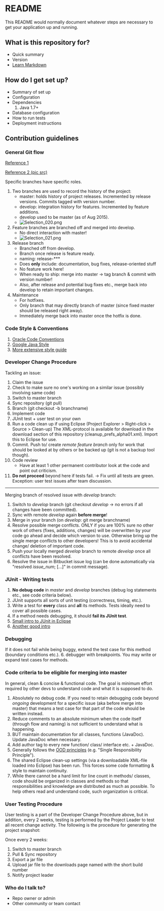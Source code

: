 # README #

This README would normally document whatever steps are necessary to get your application up and running.

## What is this repository for?

* Quick summary
* Version
* [Learn Markdown](https://bitbucket.org/tutorials/markdowndemo)

## How do I get set up?

* Summary of set up
* Configuration
* Dependencies
    1. Java 1.7+
* Database configuration
* How to run tests
* Deployment instructions

## Contribution guidelines

### General Git flow ### 

[Reference 1](http://nvie.com/posts/a-successful-git-branching-model/)

[Reference 2 (pic src)](https://www.atlassian.com/git/tutorials/comparing-workflows/gitflow-workflow)

Specific branches have specific roles.

1. Two branches are used to record the history of the project:
     * master: holds history of project releases. Incremented by release versions. Commits tagged with version number.
     * develop: integration history for features. Incremented by feature additions.
     * develop used to be master (as of Aug 2015).
     * ![Selection_020.png](https://bitbucket.org/repo/AXqk7r/images/3307300262-Selection_020.png)
2. Feature branches are branched off and merged into develop.
     * No direct interaction with master!
     * ![Selection_021.png](https://bitbucket.org/repo/AXqk7r/images/863398893-Selection_021.png)
3. Release branch
     * Branched off from develop.
     * Branch once release is feature ready.
     * naming: release-***
     * Does **only** include: documentation, bug fixes, release-oriented stuff
     * No feature work here!
     * When ready to ship: merge into master -> tag branch & commit with version number!
     * Also, after release and potential bug fixes etc., merge back into develop to retain important changes.
4. Maintenance
     * For hotfixes.
     * Only branch that may directly branch of master (since fixed master should be released right away).
     * Immediately merge back into master once the hotfix is done.

### Code Style & Conventions
1. [Oracle Code Conventions](http://www.oracle.com/technetwork/java/javase/documentation/codeconvtoc-136057.html)
2. [Google Java Style](https://google-styleguide.googlecode.com/svn/trunk/javaguide.html)
3. [More extensive style guide](http://www.scribd.com/doc/15884743/Java-Coding-Style-by-Achut-Reddy)

### Developer Change Procedure

Tackling an issue:

1. Claim the issue
2. Check to make sure no one's working on a similar issue (possibly involving same code)
3. Switch to master branch
4. Sync repository (git pull)
5. Branch (git checkout -b branchname)
6. Implement code
7. JUnit test + user test on your own
8. Run a code clean up if using Eclipse (Project Explorer > Right-click > Source > Clean-up)
The XML-protocol is available for download in the download section of this repository (cleanup_prefs_alpha01.xml). Import this to Eclipse for use.
9. Commit. Push to/ create _remote feature branch_ only for work that should be looked at by others or be backed up (git is not a backup tool though).
10. Code review
    * Have at least 1 other permanent contributor look at the code and point out criticism.
11. **Do not proceed** beyond here if tests fail. -> Fix until all tests are green. Exception: user test issues after team discussion.
---------------------- 

Merging branch of resolved issue with _develop_ branch:

1. Switch to _develop_ branch (git checkout _develop_ -> no errors if all changes have been committed).
2. Sync with remote _develop_ again **before merge**!
3. Merge in your branch (on _develop_: git merge branchname)
4. Resolve possible merge conflicts. ONLY if you are 100% sure no other work of others (fixes, additions, changes) will be overwritten by your code go ahead and decide which version to use. Otherwise bring up the single merge conflicts to other developers! This is to avoid accidental change/ deletion of important code.
5. Push your locally merged _develop_ branch to remote _develop_ once all conflicts have been resolved.
6. Resolve the issue in Bitbucket issue log (can be done automatically via "resolved _issue_num_; [...]" in commit message). 

### JUnit - Writing tests
1. **No debug code** in _master_ and _develop_ branches (debug log statements etc., see code criteria below).
2. JUnit supports all sorts of unit testing (correctness, timing, etc.).
3. Write a test for **every** class and **all** its methods. Tests ideally need to cover all possible cases. 
4. If a method needs debugging, it should **fail its JUnit test**.
5. [Small intro to JUnit in Eclipse](https://courses.cs.washington.edu/courses/cse143/11wi/eclipse-tutorial/junit.shtml)
6. [Another good intro](http://www.vogella.com/tutorials/JUnit/article.html) 

### Debugging
If it does not fail while being buggy, extend the test case for this method (boundary conditions etc.).
6. debugger with breakpoints. You may write or expand test cases for methods.

### Code criteria to be eligible for merging into master
In general, clean & concise & functional code. The goal is minimum effort required by other devs to understand code and what it is supposed to do.

1. Absolutely no debug code. If you need to retain debugging code beyond *ongoing* development for a specific issue (aka before merge into master) that means a test case for that part of the code should be written instead.
2. Reduce comments to an absolute minimum when the code itself (through flow and naming) is not sufficient to understand what is happening. 
3. BUT maintain documentation for all classes, functions (JavaDoc). Update JavaDoc when necessary.
4. Add author tag to every new function/ class/ interface etc. + JavaDoc.
5. Generally follows the [OOD principles](http://www.oodesign.com/design-principles.html) (e.g. "Single Responsibility Principle").
6. The shared Eclipse clean-up settings (via a downloadable XML-file loaded into Eclipse) has been run. This forces some code formatting & style to maintain continuity.
7. While there cannot be a hard limit for line count in methods/ classes, code should be organized in classes and methods so that responsibilities and knowledge are distributed as much as possible. To help others read and understand code, such organization is critical.

### User Testing Procedure

User testing is a part of the Developer Change Procedure above, but in addition, every 2 weeks, testing is performed by the Project Leader to test all recent change activity.  The following is the procedure for generating the project snapshot:

Once every 2 weeks:

1. Switch to master branch
2. Pull & Sync repository
3. Export a jar file
4. Upload jar file to the downloads page named with the short build number
5. Notify project leader

### Who do I talk to?

* Repo owner or admin
* Other community or team contact